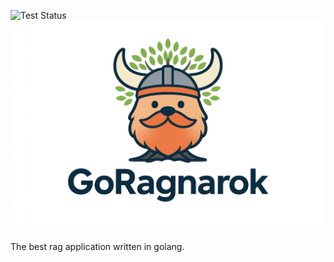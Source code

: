 ![Test Status](.github/badges/test-badge.svg)
![goRAGnarok Banner](/img/banner.png)

The best rag application written in golang.
